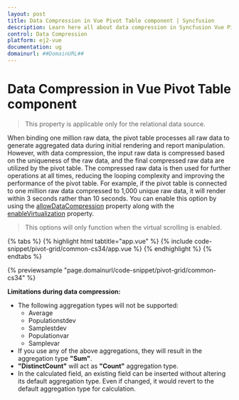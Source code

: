 ```yaml
---
layout: post
title: Data Compression in Vue Pivot Table component | Syncfusion
description: Learn here all about data compression in Syncfusion Vue Pivot Table component of Syncfusion Essential JS 2 and more.
control: Data Compression 
platform: ej2-vue
documentation: ug
domainurl: ##DomainURL##
---
```


<!-- markdownlint-disable MD036 -->

# Data Compression in Vue Pivot Table component

> This property is applicable only for the relational data source.

When binding one million raw data, the pivot table processes all raw data to generate aggregated data during initial rendering and report manipulation. However, with data compression, the input raw data is compressed based on the uniqueness of the raw data, and the final compressed raw data are utilized by the pivot table. The compressed raw data is then used for further operations at all times, reducing the looping complexity and improving the performance of the pivot table. For example, if the pivot table is connected to one million raw data compressed to 1,000 unique raw data, it will render within 3 seconds rather than 10 seconds. You can enable this option by using the [allowDataCompression](https://ej2.syncfusion.com/vue/documentation/api/pivotview/#allowdatacompression) property along with the [enableVirtualization](https://ej2.syncfusion.com/vue/documentation/api/pivotview#enablevirtualization) property.

> This options will only function when the virtual scrolling is enabled.

{% tabs %}
{% highlight html tabtitle="app.vue" %}
{% include code-snippet/pivot-grid/common-cs34/app.vue %}
{% endhighlight %}
{% endtabs %}
        
{% previewsample "page.domainurl/code-snippet/pivot-grid/common-cs34" %}

**Limitations during data compression:**

- The following aggregation types will not be supported:
  - Average
  - Populationstdev
  - Samplestdev
  - Populationvar
  - Samplevar
- If you use any of the above aggregations, they will result in the aggregation type **"Sum"**.
- **"DistinctCount"** will act as **"Count"** aggregation type.
- In the calculated field, an existing field can be inserted without altering its default aggregation type. Even if changed, it would revert to the default aggregation type for calculation.